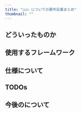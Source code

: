 ```yaml
---
title: "○○○ についての要件定義まとめ"
thumbnail: ""
---
```


## どういったものか
## 使用するフレームワーク
## 仕様について
## TODOs

## 今後のについて